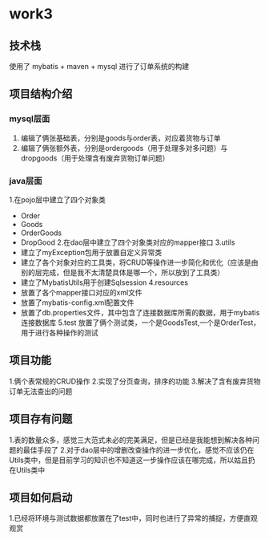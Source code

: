 # work3
## 技术栈
使用了 mybatis + maven + mysql 进行了订单系统的构建
## 项目结构介绍
### mysql层面
1. 编辑了俩张基础表，分别是goods与order表，对应着货物与订单
2. 编辑了俩张额外表，分别是ordergoods（用于处理多对多问题）与dropgoods（用于处理含有废弃货物订单问题）
### java层面
1.在pojo层中建立了四个对象类
- Order
- Goods
- OrderGoods
- DropGood
2.在dao层中建立了四个对象类对应的mapper接口
3.utils
- 建立了myException包用于放置自定义异常类
- 建立了各个对象对应的工具类，将CRUD等操作进一步简化和优化（应该是由别的层完成，但是我不太清楚具体是哪一个，所以放到了工具类）
- 建立了MybatisUtils用于创建Sqlsession
4.resources
- 放置了各个mapper接口对应的xml文件
- 放置了mybatis-config.xml配置文件
- 放置了db.properties文件，其中包含了连接数据库所需的数据，用于mybatis连接数据库
5.test
放置了俩个测试类，一个是GoodsTest,一个是OrderTest，用于进行各种操作的测试
## 项目功能
1.俩个表常规的CRUD操作
2.实现了分页查询，排序的功能
3.解决了含有废弃货物订单无法查出的问题
## 项目存有问题
1.表的数量众多，感觉三大范式未必的完美满足，但是已经是我能想到解决各种问题的最佳手段了
2.对于dao层中的增删改查操作的进一步优化，感觉不应该仍在Utils类中，但是目前学习的知识也不知道这一步操作应该在哪完成，所以姑且扔在Utils类中
## 项目如何启动
1.已经将环境与测试数据都放置在了test中，同时也进行了异常的捕捉，方便直观观赏
